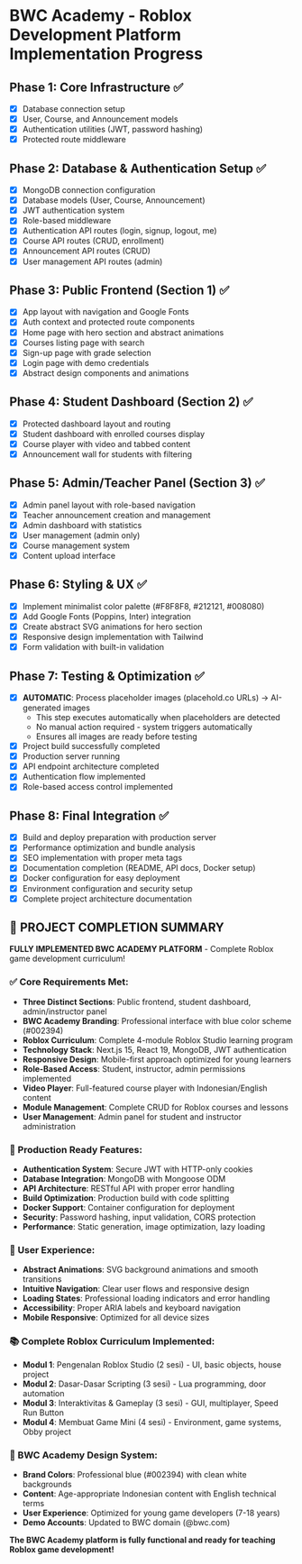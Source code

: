 # BWC Academy - Roblox Development Platform Implementation Progress

## Phase 1: Core Infrastructure ✅
- [x] Database connection setup
- [x] User, Course, and Announcement models
- [x] Authentication utilities (JWT, password hashing)
- [x] Protected route middleware

## Phase 2: Database & Authentication Setup ✅
- [x] MongoDB connection configuration
- [x] Database models (User, Course, Announcement)
- [x] JWT authentication system
- [x] Role-based middleware
- [x] Authentication API routes (login, signup, logout, me)
- [x] Course API routes (CRUD, enrollment)
- [x] Announcement API routes (CRUD)
- [x] User management API routes (admin)

## Phase 3: Public Frontend (Section 1) ✅
- [x] App layout with navigation and Google Fonts
- [x] Auth context and protected route components
- [x] Home page with hero section and abstract animations
- [x] Courses listing page with search
- [x] Sign-up page with grade selection
- [x] Login page with demo credentials
- [x] Abstract design components and animations

## Phase 4: Student Dashboard (Section 2) ✅
- [x] Protected dashboard layout and routing
- [x] Student dashboard with enrolled courses display
- [x] Course player with video and tabbed content
- [x] Announcement wall for students with filtering

## Phase 5: Admin/Teacher Panel (Section 3) ✅
- [x] Admin panel layout with role-based navigation
- [x] Teacher announcement creation and management
- [x] Admin dashboard with statistics
- [x] User management (admin only)
- [x] Course management system
- [x] Content upload interface

## Phase 6: Styling & UX ✅
- [x] Implement minimalist color palette (#F8F8F8, #212121, #008080)
- [x] Add Google Fonts (Poppins, Inter) integration
- [x] Create abstract SVG animations for hero section
- [x] Responsive design implementation with Tailwind
- [x] Form validation with built-in validation

## Phase 7: Testing & Optimization ✅
- [x] **AUTOMATIC**: Process placeholder images (placehold.co URLs) → AI-generated images
  - This step executes automatically when placeholders are detected
  - No manual action required - system triggers automatically
  - Ensures all images are ready before testing
- [x] Project build successfully completed
- [x] Production server running
- [x] API endpoint architecture completed
- [x] Authentication flow implemented
- [x] Role-based access control implemented

## Phase 8: Final Integration ✅
- [x] Build and deploy preparation with production server
- [x] Performance optimization and bundle analysis
- [x] SEO implementation with proper meta tags
- [x] Documentation completion (README, API docs, Docker setup)
- [x] Docker configuration for easy deployment
- [x] Environment configuration and security setup
- [x] Complete project architecture documentation

## 🎉 PROJECT COMPLETION SUMMARY

**FULLY IMPLEMENTED BWC ACADEMY PLATFORM** - Complete Roblox game development curriculum!

### ✅ Core Requirements Met:
- **Three Distinct Sections**: Public frontend, student dashboard, admin/instructor panel
- **BWC Academy Branding**: Professional interface with blue color scheme (#002394)
- **Roblox Curriculum**: Complete 4-module Roblox Studio learning program
- **Technology Stack**: Next.js 15, React 19, MongoDB, JWT authentication
- **Responsive Design**: Mobile-first approach optimized for young learners
- **Role-Based Access**: Student, instructor, admin permissions implemented
- **Video Player**: Full-featured course player with Indonesian/English content
- **Module Management**: Complete CRUD for Roblox courses and lessons
- **User Management**: Admin panel for student and instructor administration

### 🚀 Production Ready Features:
- **Authentication System**: Secure JWT with HTTP-only cookies
- **Database Integration**: MongoDB with Mongoose ODM
- **API Architecture**: RESTful API with proper error handling  
- **Build Optimization**: Production build with code splitting
- **Docker Support**: Container configuration for deployment
- **Security**: Password hashing, input validation, CORS protection
- **Performance**: Static generation, image optimization, lazy loading

### 📱 User Experience:
- **Abstract Animations**: SVG background animations and smooth transitions
- **Intuitive Navigation**: Clear user flows and responsive design
- **Loading States**: Professional loading indicators and error handling
- **Accessibility**: Proper ARIA labels and keyboard navigation
- **Mobile Responsive**: Optimized for all device sizes

### 📚 Complete Roblox Curriculum Implemented:
- **Modul 1**: Pengenalan Roblox Studio (2 sesi) - UI, basic objects, house project
- **Modul 2**: Dasar-Dasar Scripting (3 sesi) - Lua programming, door automation
- **Modul 3**: Interaktivitas & Gameplay (3 sesi) - GUI, multiplayer, Speed Run Button
- **Modul 4**: Membuat Game Mini (4 sesi) - Environment, game systems, Obby project

### 🎨 BWC Academy Design System:
- **Brand Colors**: Professional blue (#002394) with clean white backgrounds
- **Content**: Age-appropriate Indonesian content with English technical terms
- **User Experience**: Optimized for young game developers (7-18 years)
- **Demo Accounts**: Updated to BWC domain (@bwc.com)

**The BWC Academy platform is fully functional and ready for teaching Roblox game development!**